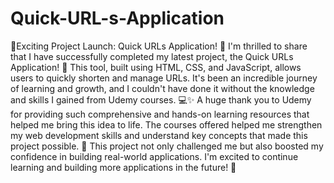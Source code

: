 # Quick-URL-s-Application
🚀Exciting Project Launch: Quick URLs Application! 🚀
I'm thrilled to share that I have successfully completed my latest project, the Quick URLs Application! 🎉 This tool, built using HTML, CSS, and JavaScript, allows users to quickly shorten and manage URLs. It's been an incredible journey of learning and growth, and I couldn't have done it without the knowledge and skills I gained from Udemy courses. 💻✨
A huge thank you to Udemy for providing such comprehensive and hands-on learning resources that helped me bring this idea to life. The courses offered helped me strengthen my web development skills and understand key concepts that made this project possible. 🙏
This project not only challenged me but also boosted my confidence in building real-world applications. I'm excited to continue learning and building more applications in the future! 🚀
